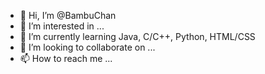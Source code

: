 - 👋 Hi, I’m @BambuChan
- 👀 I’m interested in ...
- 🌱 I’m currently learning Java, C/C++, Python, HTML/CSS
- 💞️ I’m looking to collaborate on ...
- 📫 How to reach me ...

